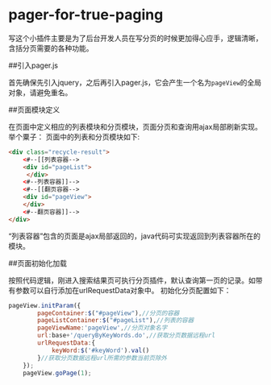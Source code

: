 # pager-for-true-paging

写这个小插件主要是为了后台开发人员在写分页的时候更加得心应手，逻辑清晰，含括分页需要的各种功能。


##引入pager.js

首先确保先引入jquery，之后再引入pager.js，它会产生一个名为`pageView`的全局对象，请避免重名。

##页面模块定义

在页面中定义相应的列表模块和分页模块，页面分页和查询用ajax局部刷新实现。举个粟子：
页面中的列表和分页模块如下:

```html
<div class="recycle-result">
    <#--[[列表容器-->
    <div id="pageList">	
     </div>
    <#--列表容器]]-->   
    <#--[[翻页容器-->
    <div id="pageView">
    </div> 
    <#--翻页容器]]--> 
</div>
```
“列表容器”包含的页面是ajax局部返回的，java代码可实现返回到列表容器所在的模块。

##页面初始化加载

按照代码逻辑，刚进入搜索结果页可执行分页插件，默认查询第一页的记录。如带有参数可以自行添加在urlRequestData对象中。
初始化分页配置如下：
```js
pageView.initParam({
		pageContainer:$("#pageView"),//分页的容器
		pageListContainer:$("#pageList"),//列表的容器
		pageViewName:'pageView',//分页对象名字
		url:base+'/queryByKeyWords.do',//获取分页数据远程url
		urlRequestData:{
			keyWord:$('#keyWord').val()
		}//获取分页数据远程url所需的参数当前页除外	
	});
	pageView.goPage(1);
```